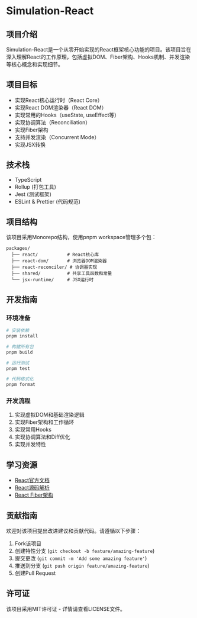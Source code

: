 # Simulation-React

## 项目介绍

Simulation-React是一个从零开始实现的React框架核心功能的项目。该项目旨在深入理解React的工作原理，包括虚拟DOM、Fiber架构、Hooks机制、并发渲染等核心概念和实现细节。

## 项目目标

- 实现React核心运行时（React Core）
- 实现React DOM渲染器（React DOM）
- 实现常用的Hooks（useState, useEffect等）
- 实现协调算法（Reconciliation）
- 实现Fiber架构
- 支持并发渲染（Concurrent Mode）
- 实现JSX转换

## 技术栈

- TypeScript
- Rollup (打包工具)
- Jest (测试框架)
- ESLint & Prettier (代码规范)

## 项目结构

该项目采用Monorepo结构，使用pnpm workspace管理多个包：

```
packages/
  ├── react/           # React核心库
  ├── react-dom/       # 浏览器DOM渲染器
  ├── react-reconciler/ # 协调器实现
  ├── shared/          # 共享工具函数和常量
  └── jsx-runtime/     # JSX运行时
```

## 开发指南

### 环境准备

```bash
# 安装依赖
pnpm install

# 构建所有包
pnpm build

# 运行测试
pnpm test

# 代码格式化
pnpm format
```

### 开发流程

1. 实现虚拟DOM和基础渲染逻辑
2. 实现Fiber架构和工作循环
3. 实现常用Hooks
4. 实现协调算法和Diff优化
5. 实现并发特性

## 学习资源

- [React官方文档](https://reactjs.org/docs/design-principles.html)
- [React源码解析](https://github.com/reactjs/react)
- [React Fiber架构](https://github.com/acdlite/react-fiber-architecture)

## 贡献指南

欢迎对该项目提出改进建议和贡献代码。请遵循以下步骤：

1. Fork该项目
2. 创建特性分支 (`git checkout -b feature/amazing-feature`)
3. 提交更改 (`git commit -m 'Add some amazing feature'`)
4. 推送到分支 (`git push origin feature/amazing-feature`)
5. 创建Pull Request

## 许可证

该项目采用MIT许可证 - 详情请查看LICENSE文件。
